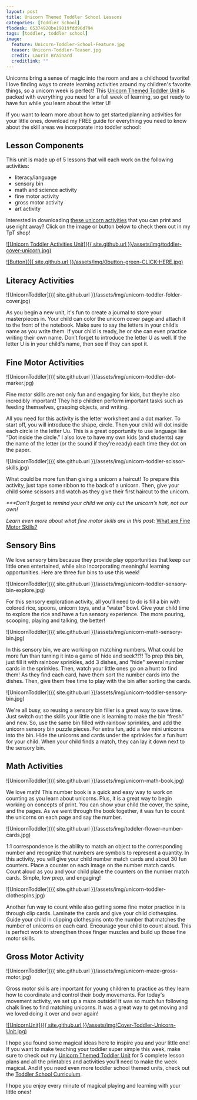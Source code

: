 ```yaml
---
layout: post
title: Unicorn Themed Toddler School Lessons
categories: [Toddler School]
flodesk: 65374920be19019fdd96d794
tags: [toddler, toddler school]
image:
  feature: Unicorn-Toddler-School-Feature.jpg
  teaser: Unicorn-Toddler-Teaser.jpg
  credit: Laurin Brainard
  creditlink: ""
---
```

Unicorns bring a sense of magic into the room and are a childhood favorite! I love finding ways to create learning activities around my children's favorite things, so a unicorn week is perfect! This [Unicorn Themed Toddler Unit](https://www.teacherspayteachers.com/Product/Unicorn-Toddler-Activities-Lesson-Plans-2-to-3-Year-Old-Preschool-Curriculum-5152015?utm_source=PB%20Blog&utm_campaign=Unicorn%20Toddler%20Activities) is packed with everything you need for a full week of learning, so get ready to have fun while you learn about the letter U!

If you want to learn more about how to get started planning activities for your little ones, download my FREE guide for everything you need to know about the skill areas we incorporate into toddler school:

<div id="fd-form-65374920be19019fdd96d794"></div>
<script>
  window.fd('form', {
    formId: '65374920be19019fdd96d794',
    containerEl: '#fd-form-65374920be19019fdd96d794'
  });
</script>

## Lesson Components 

This unit is made up of 5 lessons that will each work on the following activities:
- literacy/language 
- sensory bin 
- math and science activity 
- fine motor activity 
- gross motor activity 
- art activity 

Interested in downloading [these unicorn activities](https://www.teacherspayteachers.com/Product/Unicorn-Toddler-Activities-Lesson-Plans-2-to-3-Year-Old-Preschool-Curriculum-5152015?utm_source=PB%20Blog&utm_campaign=Unicorn%20Toddler%20Unit%20Cover) that you can print and use right away? Click on the image or button below to check them out in my TpT shop! 
 
[![Unicorn Toddler Activities Unit]({{ site.github.url }}/assets/img/toddler-cover-unicorn.jpg)](https://www.teacherspayteachers.com/Product/Unicorn-Toddler-Activities-Lesson-Plans-2-to-3-Year-Old-Preschool-Curriculum-5152015?utm_source=PB%20Blog&utm_campaign=Unicorn%20Toddler%20Unit%20Cover)
 
[![Button]({{ site.github.url }}/assets/img/0button-green-CLICK-HERE.jpg)](https://www.teacherspayteachers.com/Product/Unicorn-Toddler-Activities-Lesson-Plans-2-to-3-Year-Old-Preschool-Curriculum-5152015?utm_source=PB%20Blog&utm_campaign=Unicorn%20Toddler%20Unit%20Cover)

## Literacy Activities

![UnicornToddler]({{ site.github.url }}/assets/img/unicorn-toddler-folder-cover.jpg)

As you begin a new unit, it's fun to create a journal to store your masterpieces in. Your child can color the unicorn cover page and attach it to the front of the notebook. Make sure to say the letters in your child’s name as you write them. If your child is ready, he or she can even practice writing their own name. Don’t forget to introduce the letter U as well. If the letter U is in your child's name, then see if they can spot it.  

## Fine Motor Activities 

![UnicornToddler]({{ site.github.url }}/assets/img/unicorn-toddler-dot-marker.jpg)

Fine motor skills are not only fun and engaging for kids, but they’re also incredibly important! They help children perform important tasks such as feeding themselves, grasping objects, and writing. 

All you need for this activity is the letter worksheet and a dot marker. To start off, you will introduce the shape, circle. Then your child will dot inside each circle in the letter Uu. This is a great opportunity to use language like “Dot inside the circle.” I also love to have my own kids (and students) say the name of the letter (or the sound if they’re ready) each time they dot on the paper. 

![UnicornToddler]({{ site.github.url }}/assets/img/unicorn-toddler-scissor-skills.jpg)

What could be more fun than giving a unicorn a haircut! To prepare this activity, just tape some ribbon to the back of a unicorn. Then, give your child some scissors and watch as they give their first haircut to the unicorn.

_***Don’t forget to remind your child we only cut the unicorn’s hair, not our own!_

_Learn even more about what fine motor skills are in this post:_ [What are Fine Motor Skills?](https://theprimarybrain.com/fine%20motor%20skills/2024/01/25/What-Are-Fine-Motor-Skills/)

## Sensory Bins 

We love sensory bins because they provide play opportunities that keep our little ones entertained, while also incorporating meaningful learning opportunities. Here are three fun bins to use this week! 

![UnicornToddler]({{ site.github.url }}/assets/img/unicorn-toddler-sensory-bin-explore.jpg)

For this sensory exploration activity, all you’ll need to do is fill a bin with colored rice, spoons, unicorn toys, and a “water” bowl. Give your child time to explore the rice and have a fun sensory experience. The more pouring, scooping, playing and talking, the better! 

![UnicornToddler]({{ site.github.url }}/assets/img/unicorn-math-sensory-bin.jpg)

In this sensory bin, we are working on matching numbers. What could be more fun than turning it into a game of hide and seek?!?! To prep this bin, just fill it with rainbow sprinkles, add 3 dishes, and "hide" several number cards in the sprinkles. Then, watch your little ones go on a hunt to find them! As they find each card, have them sort the number cards into the dishes. Then, give them free time to play with the bin after sorting the cards. 

![UnicornToddler]({{ site.github.url }}/assets/img/unicorn-toddler-sensory-bin.jpg)

We're all busy, so reusing a sensory bin filler is a great way to save time. Just switch out the skills your little one is learning to make the bin “fresh” and new. So, use the same bin filled with rainbow sprinkles, and add the unicorn sensory bin puzzle pieces. For extra fun, add a few mini unicorns into the bin. Hide the unicorns and cards under the sprinkles for a fun hunt for your child. When your child finds a match, they can lay it down next to the sensory bin.

## Math Activities 

![UnicornToddler]({{ site.github.url }}/assets/img/unicorn-math-book.jpg)

We love math! This number book is a quick and easy way to work on counting as you learn about unicorns. Plus, it is a great way to begin working on concepts of print. You can show your child the cover, the spine, and the pages. As we went through the book together, it was fun to count the unicorns on each page and say the number.

![UnicornToddler]({{ site.github.url }}/assets/img/toddler-flower-number-cards.jpg)

1:1 correspondence is the ability to match an object to the corresponding number and recognize that numbers are symbols to represent a quantity. In this activity, you will give your child number match cards and about 30 fun counters.  Place a counter on each image on the number match cards. Count aloud as you and your child place the counters on the number match cards. Simple, low prep, and engaging! 

![UnicornToddler]({{ site.github.url }}/assets/img/unicorn-toddler-clothespins.jpg)

Another fun way to count while also getting some fine motor practice in is through clip cards. Laminate the cards and give your child clothespins. Guide your child in clipping clothespins onto the number that matches the number of unicorns on each card. Encourage your child to count aloud. This is perfect work to strengthen those finger muscles and build up those fine motor skills. 

## Gross Motor Activity 

![UnicornToddler]({{ site.github.url }}/assets/img/unicorn-maze-gross-motor.jpg)

Gross motor skills are important for young children to practice as they learn how to coordinate and control their body movements. For today's movement activity, we set up a maze outside! It was so much fun following chalk lines to find matching unicorns. It was a great way to get moving and we loved doing it over and over again!


[![UnicornUnit]({{ site.github.url }}/assets/img/Cover-Toddler-Unicorn-Unit.jpg)](https://www.teacherspayteachers.com/Product/Toddler-Activities-Lesson-Plans-Unicorn-Preschool-Curriculum-Letter-U-5152015?st=599268609963749f136721233bf5fa5d)


I hope you found some magical ideas here to inspire you and your little one! If you want to make teaching your toddler super simple this week, make sure to check out my [Unicorn Themed Toddler Unit](https://www.teacherspayteachers.com/Product/Unicorn-Toddler-Activities-Lesson-Plans-2-to-3-Year-Old-Preschool-Curriculum-5152015?utm_source=PB%20Blog&utm_campaign=Unicorn%20Toddler%20Activities) for 5 complete lesson plans and all the printables and activities you’ll need to make the week magical. And if you need even more toddler school themed units, check out the [Toddler School Curriculum](https://www.teacherspayteachers.com/Product/Toddler-Activities-Lesson-Plans-Tot-School-Curriculum-Homeschool-Preschool-4296281).

I hope you enjoy every minute of magical playing and learning with your little ones!